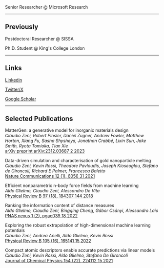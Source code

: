Senior Researcher @ Microsoft Research

_____________________________________________________

## Previously

Postdoctoral Researcher @ SISSA

Ph.D. Student @ King's College London

_____________________________________________________
 
## Links

[Linkedin](https://www.linkedin.com/in/claudio-zeni/)

[Twitter/X](https://twitter.com/zany_cloud)

[Google Scholar](https://scholar.google.com/citations?user=QujxEwQAAAAJ&hl=en&oi=ao)

_____________________________________________________
 
## Selected Publications

MatterGen: a generative model for inorganic materials design\
*Claudio Zeni, Robert Pinsler, Daniel Zügner, Andrew Fowler, Matthew Horton, Xiang Fu, Sasha Shysheya, Jonathan Crabbé, Lixin Sun, Jake Smith, Ryota Tomioka, Tian Xie*\
[arXiv preprint arXiv:2312.03687	2	2023](https://arxiv.org/abs/2312.03687)

Data-driven simulation and characterisation of gold nanoparticle melting\
*Claudio Zeni, Kevin Rossi, Theodore Pavloudis, Joseph Kioseoglou, Stefano de Gironcoli, Richard E Palmer, Francesca Baletto*\
[Nature Communications 12 (1), 6056	31	2021](https://www.nature.com/articles/s41467-021-26199-7)

Efficient nonparametric n-body force fields from machine learning\
*Aldo Glielmo, Claudio Zeni, Alessandro De Vita*\
[Physical Review B 97 (18), 184307	144	2018](https://journals.aps.org/prb/abstract/10.1103/PhysRevB.97.184307)

Ranking the information content of distance measures\
*Aldo Glielmo, Claudio Zeni, Bingqing Cheng, Gábor Csányi, Alessandro Laio*\
[PNAS nexus 1 (2), pgac039	18	2022](https://academic.oup.com/pnasnexus/article/1/2/pgac039/6568571)

Exploring the robust extrapolation of high-dimensional machine learning potentials\
*Claudio Zeni, Andrea Anelli, Aldo Glielmo, Kevin Rossi*\
[Physical Review B 105 (16), 165141	15	2022](https://journals.aps.org/prb/abstract/10.1103/PhysRevB.105.165141)

Compact atomic descriptors enable accurate predictions via linear models\
*Claudio Zeni, Kevin Rossi, Aldo Glielmo, Stefano De Gironcoli*\
[Journal of Chemical Physics 154 (22), 224112	15	2021](https://pubs.aip.org/aip/jcp/article/154/22/224112/313389)



